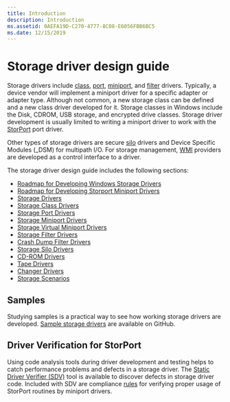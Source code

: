 ```yaml
---
title: Introduction
description: Introduction
ms.assetid: 0AEFA19D-C270-4777-8C08-E6056FBB6BC5
ms.date: 12/15/2019
---
```


# Storage driver design guide

Storage drivers include [class](introduction-to-storage-class-drivers.md), [port](storage-port-drivers.md), [miniport](storage-miniport-drivers.md), and [filter](storage-filter-drivers.md) drivers. Typically, a device vendor will implement a miniport driver for a specific adapter or adapter type. Although not common, a new storage class can be defined and a new class driver developed for it. Storage classes in Windows include the Disk, CDROM, USB storage, and encrypted drive classes. Storage driver development is usually limited to writing a miniport driver to work with the [StorPort](storport-driver-overview.md) port driver.

Other types of storage drivers are secure [silo](overview.md) drivers and Device Specific Modules (_DSM) for multipath I/O. For storage management, [WMI](./storage-wmi-classes.md) providers are developed as a control interface to a driver.

The storage driver design guide includes the following sections:

* [Roadmap for Developing Windows Storage Drivers](roadmap-for-developing-storage-drivers.md)
* [Roadmap for Developing Storport Miniport Drivers](roadmap-for-developing-storport-miniport-drivers.md)  
* [Storage Drivers](storage-drivers.md)  
* [Storage Class Drivers](introduction-to-storage-class-drivers.md)  
* [Storage Port Drivers](storage-port-drivers.md)  
* [Storage Miniport Drivers](storage-miniport-drivers.md)  
* [Storage Virtual Miniport Drivers](overview-of-storage-virtual-miniport-drivers.md)  
* [Storage Filter Drivers](storage-filter-drivers.md)  
* [Crash Dump Filter Drivers](crash-dump-filter-drivers.md)  
* [Storage Silo Drivers](overview.md)  
* [CD-ROM Drivers](cd-rom-drivers.md)  
* [Tape Drivers](tape-drivers-overview.md)  
* [Changer Drivers](changer-drivers.md)  
* [Storage Scenarios](offloaded-data-transfer.md)  

## Samples

Studying samples is a practical way to see how working storage drivers are developed. [Sample storage drivers](https://github.com/Microsoft/Windows-driver-samples) are available on GitHub.

## Driver Verification for StorPort

Using code analysis tools during driver development and testing helps to catch performance problems and defects in a storage driver. The [Static Driver Verifier (SDV)](../devtest/static-driver-verifier.md) tool is available to discover defects in storage driver code. Included with SDV are compliance [rules](../devtest/declaring-functions-by-using-function-role-types-for-storport-drivers.md) for verifying proper usage of StorPort routines by miniport drivers.